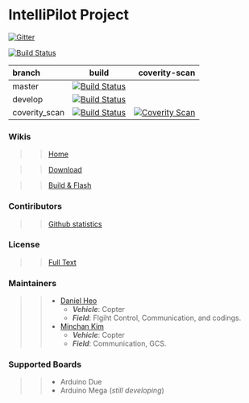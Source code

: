 # IntelliPilot Project
[![Gitter](https://badges.gitter.im/intellipilot-gitter/Lobby.svg)](https://gitter.im/intellipilot-gitter/Lobby?utm_source=badge&utm_medium=badge&utm_campaign=pr-badge)

[![Build Status](https://semaphoreci.com/api/v1/intellipilot/intellipilot/branches/master/badge.svg)](https://semaphoreci.com/intellipilot/intellipilot)

| branch | build | coverity-scan |
| :----- | :---: | ------------: |
| master | [![Build Status](https://travis-ci.org/IntelliPilot/IntelliPilot.svg?branch=master)](https://travis-ci.org/IntelliPilot/IntelliPilot)      |               |
| develop    | [![Build Status](https://travis-ci.org/IntelliPilot/IntelliPilot.svg?branch=dev)](https://travis-ci.org/IntelliPilot/IntelliPilot)      |               |
| coverity_scan| [![Build Status](https://travis-ci.org/IntelliPilot/IntelliPilot.svg?branch=coverity_scan)](https://travis-ci.org/IntelliPilot/IntelliPilot) | [![Coverity Scan](https://scan.coverity.com/projects/9895/badge.svg?flat=1)](https://scan.coverity.com/projects/danielheo94-intellipilot)             |

### Wikis
>> [Home](https://github.com/IntelliPilot/IntelliPilot/wiki)

>> [Download](https://github.com/IntelliPilot/IntelliPilot/wiki/Download)

>> [Build & Flash](https://github.com/IntelliPilot/IntelliPilot/wiki/Build-&-Flash)

### Contiributors
>>[Github statistics](https://github.com/IntelliPilot/IntelliPilot/graphs/contributors)

### License
>> [Full Text](https://github.com/IntelliPilot/IntelliPilot/blob/master/LICENSE)

### Maintainers
>> - [Daniel Heo](https://github.com/IntelliPilot)
>>   - ***Vehicle***: Copter
>>   - ***Field***: Flgiht Control, Communication, and codings.
>> - [Minchan Kim](https://github.com/Minchan-Kim)
>>   - ***Vehicle***: Copter
>>   - ***Field***: Communication, GCS.

### Supported Boards
>> - Arduino Due
>> - Arduino Mega (_still developing_)

